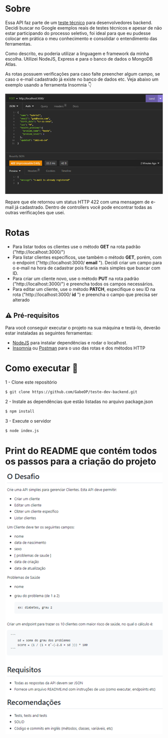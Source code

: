 # Sobre 
Essa API faz parte de um <a href="https://github.com/olisaude/teste-dev-backend">teste técnico</a> para desenvolvedores backend. Decidi buscar no Google exemplos reais de testes técnicos e apesar de não estar participando do processo seletivo, foi ideal para que eu pudesse colocar em prática o meu conhecimento e consolidar o entendimento das ferramentas.

Como descrito, eu poderia utilizar a linguagem e framework da minha escolha. Utilizei NodeJS, Express e para o banco de dados o MongoDB Atlas.

As rotas possuem verificações para caso falte preencher algum campo, se caso o e-mail cadastrado já existe no banco de dados etc. Veja abaixo um exemplo usando a ferramenta Insomnia 👇 

![image](/images/insomnia-example.png)

Repare que ele retornou um status HTTP 422 com uma mensagem de e-mail já cadastrado. Dentro de controllers você pode encontrar todas as outras verificações que usei.

# Rotas 
- Para listar todos os clientes use o método **GET** na rota padrão ("http://localhost:3000/")
- Para listar clientes específicos, use também o método **GET**, porém, com o endpoint ("http://localhost:3000/ **email** "). Decidi criar um campo para o e-mail na hora de cadastrar pois ficaria mais simples que buscar com ID. 
- Para criar um cliente novo, use o método **PUT** na rota padrão ("http://localhost:3000/") e preencha todos os campos necessários.
- Para editar um cliente, use o método **PATCH**, especifique o seu ID na rota ("http://localhost:3000/ **id** ") e preencha o campo que precisa ser alterado

## ⚠ Pré-requisitos
Para você conseguir executar o projeto na sua máquina e testá-lo, deverão estar instaladas as seguintes ferramentas: <br>
- <a href="https://nodejs.org/en/">NodeJS</a> para instalar dependências e rodar o localhost.
- <a href="https://insomnia.rest/download">Insomnia</a> ou <a href="https://www.postman.com/">Postman</a> para o uso das rotas e dos métodos HTTP

# Como executar 🤔

1 - Clone este repositório
```sh
$ git clone https://github.com/GabeOP/teste-dev-backend.git
```

2 - Instale as dependências que estão listadas no arquivo package.json
```sh
$ npm install
```

3 - Execute o servidor
```sh
$ node index.js
```

# Print do README que contém todos os passos para a criação do projeto

<div align="center"> <img src="/images/teste-tecnico.png">

